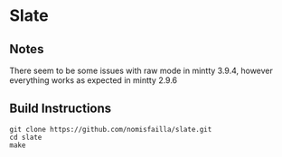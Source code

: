# Slate
## Notes
There seem to be some issues with raw mode in mintty 3.9.4, however everything works as expected in mintty 2.9.6

## Build Instructions
```console
git clone https://github.com/nomisfailla/slate.git
cd slate
make
```